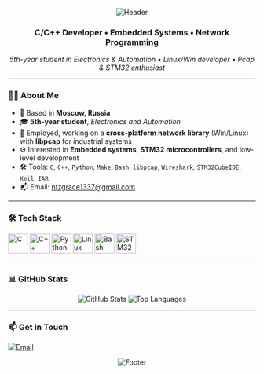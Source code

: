 <p align="center">
  <img src="https://capsule-render.vercel.app/api?type=rect&color=gradient&height=120&section=header&text=Richard%20Grace%20(SIV)&fontSize=35&fontAlign=middle&fontColor=ffffff" alt="Header" />
</p>

<h3 align="center">C/C++ Developer • Embedded Systems • Network Programming</h3>
<p align="center">
  <i>5th-year student in Electronics & Automation • Linux/Win developer • Pcap & STM32 enthusiast</i>
</p>

---

### 👨‍💻 About Me

- 📍 Based in **Moscow, Russia**
- 🎓 **5th-year student**, *Electronics and Automation*
- 💼 Employed, working on a **cross-platform network library** (Win/Linux) with **libpcap** for industrial systems
- ⚙️ Interested in **Embedded systems**, **STM32 microcontrollers**, and low-level development
- 🛠️ Tools: `C`, `C++`, `Python`, `Make`, `Bash`, `libpcap`, `Wireshark`, `STM32CubeIDE`, `Keil`, `IAR`
- 📬 Email: [ntzgrace1337@gmail.com](mailto:ntzgrace1337@gmail.com)

---

### 🛠️ Tech Stack

<p align="left">
  <img src="https://cdn.jsdelivr.net/gh/devicons/devicon/icons/c/c-original.svg" alt="C" width="40" height="40" />
  <img src="https://cdn.jsdelivr.net/gh/devicons/devicon/icons/cplusplus/cplusplus-original.svg" alt="C++" width="40" height="40" />
  <img src="https://cdn.jsdelivr.net/gh/devicons/devicon/icons/python/python-original.svg" alt="Python" width="40" height="40" />
  <img src="https://cdn.jsdelivr.net/gh/devicons/devicon/icons/linux/linux-original.svg" alt="Linux" width="40" height="40" />
  <img src="https://cdn.jsdelivr.net/gh/devicons/devicon/icons/bash/bash-original.svg" alt="Bash" width="40" height="40" />
  <img src="https://tse4.mm.bing.net/th/id/OIP.XuyEDzDKb-9uAMfLH8D10wHaET?pid=Api" alt="STM32" width="40" height="40" />
</p>

---

### 📊 GitHub Stats

<p align="center">
  <img src="https://github-readme-stats.vercel.app/api?username=RdGrace&show_icons=true&theme=transparent" alt="GitHub Stats" />
  <img src="https://github-readme-stats.vercel.app/api/top-langs/?username=RdGrace&layout=compact&theme=transparent" alt="Top Languages" />
</p>

---

### 📫 Get in Touch

<p align="left">
  <a href="mailto:ntzgrace1337@gmail.com">
    <img src="https://img.shields.io/badge/Email-D14836?style=for-the-badge&logo=gmail&logoColor=white" alt="Email" />
  </a>
</p>

<p align="center">
  <img src="https://capsule-render.vercel.app/api?type=rect&color=gradient&height=80&section=footer" alt="Footer" />
</p>

